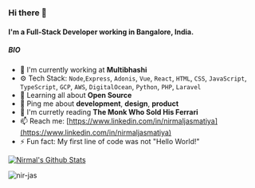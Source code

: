 ### Hi there 👋

#### I'm a Full-Stack Developer working in Bangalore, India.

##### BIO

- 🏢 I'm currently working at **Multibhashi**
- ⚙️ Tech Stack: `Node`,`Express`, `Adonis`, `Vue`, `React`, `HTML`, `CSS`, `JavaScript`, `TypeScript`, `GCP`, `AWS`, `DigitalOcean`,  `Python`, `PHP`, `Laravel`
- 🌱 Learning all about **Open Source**
- 💬 Ping me about **development**, **design**, **product**
- 📙 I'm curretly reading **The Monk Who Sold His Ferrari**
- 📫 Reach me: [https://www.linkedin.com/in/nirmaljasmatiya](https://www.linkedin.com/in/nirmaljasmatiya)
- ⚡️ Fun fact: My first line of code was not "Hello World!"


[![Nirmal's Github Stats](https://github-readme-stats.vercel.app/api?username=nir-jas&title_color=cad2c5&custom_title=Nirmal%27s%20GitHub%20Stats&text_color=cad2c5&bg_color=2f3e46,354f52,52796f&hide_border=true&show_icons=true&icon_color=84a98c&layout=compact)](https://github.com/anuraghazra/github-readme-stats)
<p><img align="center" src="https://github-readme-streak-stats.herokuapp.com/?user=nir-jas&theme=vue-dark&hide_border=true" alt="nir-jas" /></p>
